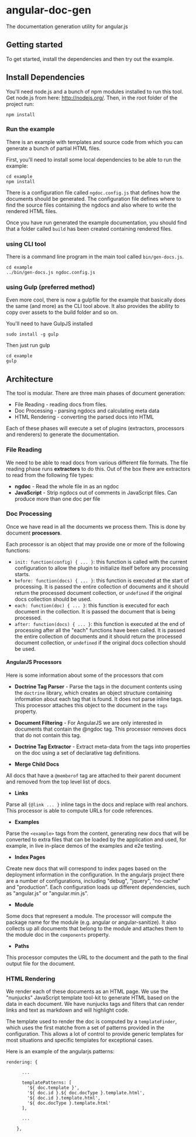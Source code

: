 angular-doc-gen
===============

The documentation generation utility for angular.js

## Getting started

To get started, install the dependencies and then try out the example.

## Install Dependencies

You'll need node.js and a bunch of npm modules installed to run this tool.  Get node.js from here:
http://nodejs.org/.  Then, in the root folder of the project run:

```
npm install
```

### Run the example

There is an example with templates and source code from which you can generate a bunch of partial
HTML files.

First, you'll need to install some local dependencies to be able to run the example:

```
cd example
npm install 
```

There is a configuration file called `ngdoc.config.js` that defines how the documents
should be generated. The configuration file defines where to find the source files containing the
ngdocs and also where to write the rendered HTML files.

Once you have run generated the example documentation, you should find that a folder called `build`
has been created containing rendered files.

### using CLI tool

There is  a command line program in the main tool called `bin/gen-docs.js`.

```
cd example
../bin/gen-docs.js ngdoc.config.js
```

### using Gulp (preferred method)

Even more cool, there is now a gulpfile for the example that basically does the same (and more) as
the CLI tool above.  It also provides the ability to copy over assets to the build folder and so on.

You'll need to have GulpJS installed

```
sudo install -g gulp
```

Then just run gulp

```
cd example
gulp
```


## Architecture

The tool is modular.  There are three main phases of document generation:

* File Reading - reading docs from files.
* Doc Processing - parsing ngdocs and calculating meta data
* HTML Rendering - converting the parsed docs into HTML

Each of these phases will execute a set of plugins (extractors, processors and renderers) to
generate the documentation.

### File Reading

We need to be able to read docs from various different file formats. The file reading phase runs
**extractors** to do this. Out of the box there are extractors to read from the following file
types:

* **ngdoc** - Read the whole file in as an ngdoc
* **JavaScript** - Strip ngdocs out of comments in JavaScript files. Can produce more than one doc per
  file

### Doc Processing

Once we have read in all the documents we process them. This is done by document **processors**.

Each processor is an object that may provide one or more of the following functions:

* `init: function(config) { ... }`: this function is called with the current configuration to allow
the plugin to initialize itself before any processing starts.
* `before: function(docs) { ... }`: this function is executed at the start of processing.  It is
passed the entire collection of documents and it should return the processed document collection, or
`undefined` if the original docs collection should be used.
* `each: function(doc) { ... }`: this function is executed for each document in the collection.  It
is passed the document that is being processed.
* `after: function(docs) { ... }`: this function is executed at the end of processing after all the
"each" functions have been called.  It is passed the entire collection of documents and it should
return the processed document collection, or `undefined` if the original docs collection should be
used.

#### AngularJS Processors

Here is some information about some of the processors that com

* **Doctrine Tag Parser** - 
Parse the tags in the document contents using the `doctrine` library, which creates an object
structure containing information about each tag that is found. It does not parse inline tags.
This processor attaches this object to the document in the `tags` property.

* **Document Filtering** -
For AngularJS we are only interested in documents that contain the @ngdoc tag.  This processor
removes docs that do not contain this tag.

* **Doctrine Tag Extractor** -
Extract meta-data from the tags into properties on the doc using a set of declarative tag
definitions.

* **Merge Child Docs**

All docs that have a `@memberof` tag are attached to their parent document and removed from the top
level list of docs.

* **Links**

Parse all `{@link ... }` inline tags in the docs and replace with real anchors.  This processor is
able to compute URLs for code references.

* **Examples**

Parse the `<example>` tags from the content, generating new docs that will be converted to extra
files that can be loaded by the application and used, for example, in live in-place demos of the
examples and e2e testing.

* **Index Pages**

Create new docs that will correspond to index pages based on the deployment information in the 
configuration.  In the angularjs project there are a number of configurations, including "debug",
"jquery", "no-cache" and "production".  Each configuration loads up different dependencies, such as
"angular.js" or "angular.min.js".

* **Module**

Some docs that represent a module.  The processor will compute the package name for the module (e.g.
angular or angular-sanitize).  It also collects up all documents that belong to the module and
attaches them to the module doc in the `components` property.

* **Paths**

This processor computes the URL to the document and the path to the final output file for the
document.

### HTML Rendering

We render each of these documents as an HTML page. We use the "nunjucks" JavaScript template
tool-kit to generate HTML based on the data in each document. We have nunjucks tags and filters that
can render links and text as markdown and will highlight code.

The template used to render the doc is computed by a `templateFinder`, which uses the first matche
from a set of patterns provided in the configuration. This allows a lot of control to provide
generic templates for most situations and specific templates for exceptional cases.

Here is an example of the angularjs patterns:

```
rendering: {

      ...

      templatePatterns: [
        '${ doc.template }',
        '${ doc.id }.${ doc.docType }.template.html',
        '${ doc.id }.template.html',
        '${ doc.docType }.template.html'
      ],

      ...

    },
```

